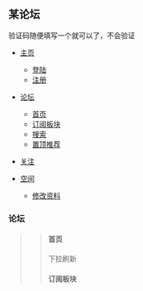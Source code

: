## 某论坛

验证码随便填写一个就可以了，不会验证

* [主页](#select)
  * [登陆](#login)
  * [注册](#register)

* [论坛](#forum)
  * [首页](#main)
  * [订阅板块](#subscribe_plate)
  * [搜索](#search_main)
  * [置顶推荐](#recommend_main)
* [关注](#subscribe_post)
* [空间](#zone)
  * [修改资料](#change_user_information)

<h3 id="forum">论坛</h3>

> > <h4 id="main">首页</h4>
> >
> > 下拉刷新
> >
> > <h4 id="subscribe_plate">订阅板块</h4>
> >
> > 
